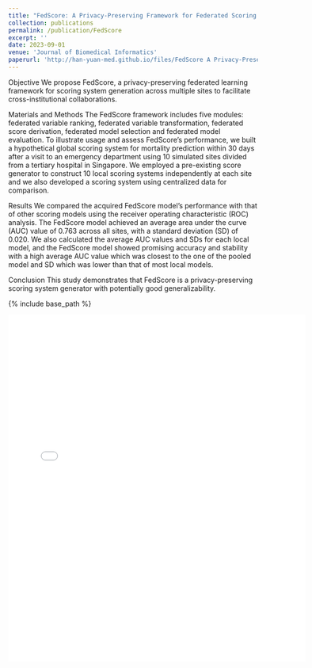 ```yaml
---
title: "FedScore: A Privacy-Preserving Framework for Federated Scoring System Development"
collection: publications
permalink: /publication/FedScore
excerpt: ''
date: 2023-09-01
venue: 'Journal of Biomedical Informatics'
paperurl: 'http://han-yuan-med.github.io/files/FedScore A Privacy-Preserving Framework for Federated Scoring System Development.pdf'
---
```

Objective
We propose FedScore, a privacy-preserving federated learning framework for scoring system generation across multiple sites to facilitate cross-institutional collaborations.

Materials and Methods
The FedScore framework includes five modules: federated variable ranking, federated variable transformation, federated score derivation, federated model selection and federated model evaluation. To illustrate usage and assess FedScore’s performance, we built a hypothetical global scoring system for mortality prediction within 30 days after a visit to an emergency department using 10 simulated sites divided from a tertiary hospital in Singapore. We employed a pre-existing score generator to construct 10 local scoring systems independently at each site and we also developed a scoring system using centralized data for comparison.

Results
We compared the acquired FedScore model’s performance with that of other scoring models using the receiver operating characteristic (ROC) analysis. The FedScore model achieved an average area under the curve (AUC) value of 0.763 across all sites, with a standard deviation (SD) of 0.020. We also calculated the average AUC values and SDs for each local model, and the FedScore model showed promising accuracy and stability with a high average AUC value which was closest to the one of the pooled model and SD which was lower than that of most local models.

Conclusion
This study demonstrates that FedScore is a privacy-preserving scoring system generator with potentially good generalizability.

{% include base_path %}

<embed src="{{ site.baseurl }}/files/FedScore A Privacy-Preserving Framework for Federated Scoring System Development.pdf" width="600" height="700" type='application/pdf'> 